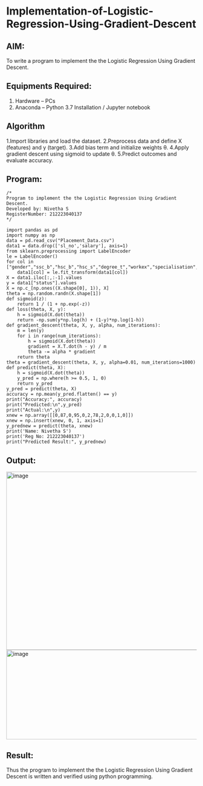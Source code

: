 # Implementation-of-Logistic-Regression-Using-Gradient-Descent

## AIM:
To write a program to implement the the Logistic Regression Using Gradient Descent.

## Equipments Required:
1. Hardware – PCs
2. Anaconda – Python 3.7 Installation / Jupyter notebook

## Algorithm
1.Import libraries and load the dataset.
2.Preprocess data and define X (features) and y (target).
3.Add bias term and initialize weights θ.
4.Apply gradient descent using sigmoid to update θ.
5.Predict outcomes and evaluate accuracy.


## Program:
```
/*
Program to implement the the Logistic Regression Using Gradient Descent.
Developed by: Nivetha S
RegisterNumber: 212223040137 
*/
```
```
import pandas as pd
import numpy as np
data = pd.read_csv("Placement_Data.csv")
data1 = data.drop(['sl_no','salary'], axis=1)
from sklearn.preprocessing import LabelEncoder
le = LabelEncoder()
for col in ["gender","ssc_b","hsc_b","hsc_s","degree_t","workex","specialisation","status"]:
    data1[col] = le.fit_transform(data1[col])
X = data1.iloc[:,:-1].values
y = data1["status"].values
X = np.c_[np.ones((X.shape[0], 1)), X]
theta = np.random.randn(X.shape[1])
def sigmoid(z):
    return 1 / (1 + np.exp(-z))
def loss(theta, X, y):
    h = sigmoid(X.dot(theta))
    return -np.sum(y*np.log(h) + (1-y)*np.log(1-h))
def gradient_descent(theta, X, y, alpha, num_iterations):
    m = len(y)
    for i in range(num_iterations):
        h = sigmoid(X.dot(theta))
        gradient = X.T.dot(h - y) / m
        theta -= alpha * gradient
    return theta
theta = gradient_descent(theta, X, y, alpha=0.01, num_iterations=1000)
def predict(theta, X):
    h = sigmoid(X.dot(theta))
    y_pred = np.where(h >= 0.5, 1, 0)
    return y_pred
y_pred = predict(theta, X)
accuracy = np.mean(y_pred.flatten() == y)
print("Accuracy:", accuracy)
print("Predicted:\n",y_pred)
print("Actual:\n",y)
xnew = np.array([[0,87,0,95,0,2,78,2,0,0,1,0]])
xnew = np.insert(xnew, 0, 1, axis=1) 
y_prednew = predict(theta, xnew)
print('Name: Nivetha S')
print('Reg No: 212223040137')
print("Predicted Result:", y_prednew)
```

## Output:

<img width="1384" height="471" alt="image" src="https://github.com/user-attachments/assets/de68010f-d790-40e3-80b5-99afce853b66" />

<img width="1424" height="237" alt="image" src="https://github.com/user-attachments/assets/1e3a2fbe-e09a-411b-80b5-756f90d074af" />


## Result:

Thus the program to implement the the Logistic Regression Using Gradient Descent is written and verified using python programming.

